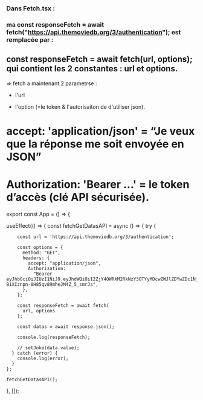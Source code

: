 ### Dans Fetch.tsx :

### ma const responseFetch = await fetch("https://api.themoviedb.org/3/authentication"); est remplacée par :
## const responseFetch = await fetch(url, options); qui contient les 2 constantes : url et options.
=> fetch a maintenant 2 parametrse : 
- l'url 
+ l'option (=le token & l'autorisaiton de d'utiliser json).

#  accept: 'application/json'   =  “Je veux que la réponse me soit envoyée en JSON”
# Authorization: 'Bearer ...'   = le token d’accès (clé API sécurisée).

export const App = () => {

  useEffect(() => {
    const fetchGetDatasAPI = async () => {
      try {


        const url = 'https://api.themoviedb.org/3/authentication';

        const options = {
          method: "GET",
          headers: {
            accept: "application/json",
            Authorization:
              "Bearer eyJhbGciOiJIUzI1NiJ9.eyJhdWQiOiI2ZjY4OWRkM2RkNzY3OTYyMDcwZWJlZDYwZDc1NjllMCIsIm5iZiI6MTc1ODU0NDQzOC40NDksInN1YiI6IjY4ZDE0MjM2NGI2YjAzYWU2YmZlOWE1YyIsInNjb3BlcyI6WyJhcGlfcmVhZCJdLCJ2ZXJzaW9uIjoxfQ.2u0vvBwC2Z-B1XIznpn-8H85qv89mheJM4Z_5_smrJs",
          },
        };

        const responseFetch = await fetch(
          url, options
        );

        const datas = await response.json();

        console.log(responseFetch);

        // setJoke(data.value);
      } catch (error) {
        console.log(error);
      }
    };

    fetchGetDatasAPI();
  }, []);
